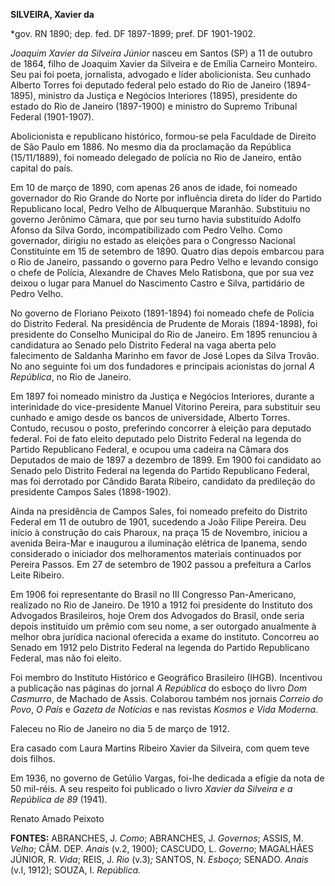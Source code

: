 **SILVEIRA, Xavier da**

\*gov. RN 1890; dep. fed. DF 1897-1899; pref. DF 1901-1902.

*Joaquim Xavier da Silveira Júnior* nasceu em Santos (SP) a 11 de
outubro de 1864, filho de Joaquim Xavier da Silveira e de Emília
Carneiro Monteiro. Seu pai foi poeta, jornalista, advogado e líder
abolicionista. Seu cunhado Alberto Torres foi deputado federal pelo
estado do Rio de Janeiro (1894-1895), ministro da Justiça e Negócios
Interiores (1895), presidente do estado do Rio de Janeiro (1897-1900) e
ministro do Supremo Tribunal Federal (1901-1907).

Abolicionista e republicano histórico, formou-se pela Faculdade de
Direito de São Paulo em 1886. No mesmo dia da proclamação da República
(15/11/1889), foi nomeado delegado de polícia no Rio de Janeiro, então
capital do país.

Em 10 de março de 1890, com apenas 26 anos de idade, foi nomeado
governador do Rio Grande do Norte por influência direta do líder do
Partido Republicano local, Pedro Velho de Albuquerque Maranhão.
Substituiu no governo Jerônimo Câmara, que por seu turno havia
substituído Adolfo Afonso da Silva Gordo, incompatibilizado com Pedro
Velho. Como governador, dirigiu no estado as eleições para o Congresso
Nacional Constituinte em 15 de setembro de 1890. Quatro dias depois
embarcou para o Rio de Janeiro, passando o governo para Pedro Velho e
levando consigo o chefe de Polícia, Alexandre de Chaves Melo Ratisbona,
que por sua vez deixou o lugar para Manuel do Nascimento Castro e Silva,
partidário de Pedro Velho.

No governo de Floriano Peixoto (1891-1894) foi nomeado chefe de Polícia
do Distrito Federal. Na presidência de Prudente de Morais (1894-1898),
foi presidente do Conselho Municipal do Rio de Janeiro. Em 1895
renunciou à candidatura ao Senado pelo Distrito Federal na vaga aberta
pelo falecimento de Saldanha Marinho em favor de José Lopes da Silva
Trovão. No ano seguinte foi um dos fundadores e principais acionistas do
jornal *A República*, no Rio de Janeiro.

Em 1897 foi nomeado ministro da Justiça e Negócios Interiores, durante a
interinidade do vice-presidente Manuel Vitorino Pereira, para substituir
seu cunhado e amigo desde os bancos de universidade, Alberto Torres.
Contudo, recusou o posto, preferindo concorrer à eleição para deputado
federal. Foi de fato eleito deputado pelo Distrito Federal na legenda do
Partido Republicano Federal, e ocupou uma cadeira na Câmara dos
Deputados de maio de 1897 a dezembro de 1899. Em 1900 foi candidato ao
Senado pelo Distrito Federal na legenda do Partido Republicano Federal,
mas foi derrotado por Cândido Barata Ribeiro, candidato da predileção do
presidente Campos Sales (1898-1902).

Ainda na presidência de Campos Sales, foi nomeado prefeito do Distrito
Federal em 11 de outubro de 1901, sucedendo a João Filipe Pereira. Deu
início à construção do cais Pharoux, na praça 15 de Novembro, iniciou a
avenida Beira-Mar e inaugurou a iluminação elétrica de Ipanema, sendo
considerado o iniciador dos melhoramentos materiais continuados por
Pereira Passos. Em 27 de setembro de 1902 passou a prefeitura a Carlos
Leite Ribeiro.

Em 1906 foi representante do Brasil no III Congresso Pan-Americano,
realizado no Rio de Janeiro. De 1910 a 1912 foi presidente do Instituto
dos Advogados Brasileiros, hoje Orem dos Advogados do Brasil, onde seria
depois instituído um prêmio com seu nome, a ser outorgado anualmente à
melhor obra jurídica nacional oferecida a exame do instituto. Concorreu
ao Senado em 1912 pelo Distrito Federal na legenda do Partido
Republicano Federal, mas não foi eleito.

Foi membro do Instituto Histórico e Geográfico Brasileiro (IHGB).
Incentivou a publicação nas páginas do jornal *A República* do esboço do
livro *Dom Casmurro*, de Machado de Assis. Colaborou também nos jornais
*Correio do Povo*, *O País* e *Gazeta de Notícias* e nas revistas
*Kosmos e Vida Moderna*.

Faleceu no Rio de Janeiro no dia 5 de março de 1912.

Era casado com Laura Martins Ribeiro Xavier da Silveira, com quem teve
dois filhos.

Em 1936, no governo de Getúlio Vargas, foi-lhe dedicada a efígie da nota
de 50 mil-réis. A seu respeito foi publicado o livro *Xavier da Silveira
e a República de 89* (1941).

Renato Amado Peixoto

**FONTES:** ABRANCHES, J. *Como*; ABRANCHES, J. *Governos*; ASSIS, M.
*Velho*; CÂM. DEP. *Anais* (v.2, 1900); CASCUDO, L. *Governo*; MAGALHÃES
JÚNIOR, R. *Vida*; REIS, J. *Rio* (v.3)*;* SANTOS, N. *Esboço*; SENADO.
*Anais* (v.I, 1912); SOUZA, I. *República.*
